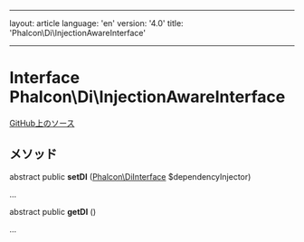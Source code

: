 * * *

layout: article language: 'en' version: '4.0' title: 'Phalcon\Di\InjectionAwareInterface'

* * *

# Interface **Phalcon\Di\InjectionAwareInterface**

<a href="https://github.com/phalcon/cphalcon/tree/v4.0.0/phalcon/di/injectionawareinterface.zep" class="btn btn-default btn-sm">GitHub上のソース</a>

## メソッド

abstract public **setDI** ([Phalcon\DiInterface](Phalcon_DiInterface) $dependencyInjector)

...

abstract public **getDI** ()

...